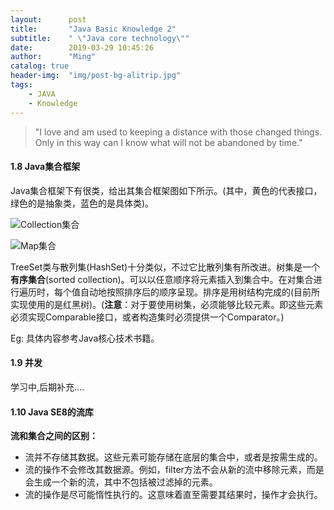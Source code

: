 ```yaml
---
layout:      post
title:       "Java Basic Knowledge 2"
subtitle:    " \"Java core technology\""
date:        2019-03-29 10:45:26
author:      "Ming"
catalog: true
header-img:  "img/post-bg-alitrip.jpg"
tags:
    - JAVA
    - Knowledge
---
```


> "I love and am used to keeping a distance with those changed things. Only in this way can I know what will not be abandoned by time."

#### 1.8 Java集合框架

Java集合框架下有很类，给出其集合框架图如下所示。(其中，黄色的代表接口，绿色的是抽象类，蓝色的是具体类)。

![Collection集合](https://ws1.sinaimg.cn/large/005CDUpdly1g1jha52x8hj30ou0f8gm4.jpg)

![Map集合](https://ws1.sinaimg.cn/large/005CDUpdly1g1jhb3ta1aj30n60asq32.jpg)

TreeSet类与散列集(HashSet)十分类似，不过它比散列集有所改进。树集是一个**有序集合**(sorted collection)。可以以任意顺序将元素插入到集合中。在对集合进行遍历时，每个值自动地按照排序后的顺序呈现。排序是用树结构完成的(目前所实现使用的是红黑树)。(**注意**：对于要使用树集，必须能够比较元素。即这些元素必须实现Comparable接口，或者构造集时必须提供一个Comparator。)

Eg: 具体内容参考Java核心技术书籍。

#### 1.9 并发

学习中,后期补充....

#### 1.10 Java SE8的流库

**流和集合之间的区别：**

- 流并不存储其数据。这些元素可能存储在底层的集合中，或者是按需生成的。
- 流的操作不会修改其数据源。例如，filter方法不会从新的流中移除元素，而是会生成一个新的流，其中不包括被过滤掉的元素。
- 流的操作是尽可能惰性执行的。这意味着直至需要其结果时，操作才会执行。

